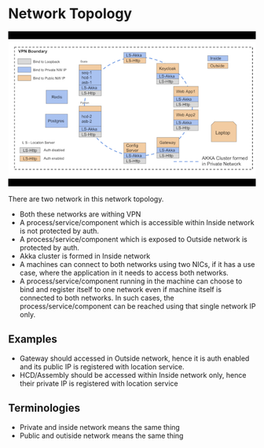 # Network Topology 

![Network Topology](../images/deployment/network-topology.png)

There are two network in this network topology.
* Both these networks are withing VPN
* A process/service/component which is accessible within Inside network is not protected by auth.
* A process/service/component which is exposed to Outside network is protected by auth.
* Akka cluster is formed in Inside network
* A machines can connect to both networks using two NICs, if it has a use case, where the application in it
 needs to access both networks.
* A process/service/component running in the machine can choose to bind and register itself to one network even if
 machine itself is connected to both networks. In such cases, the process/service/component can be reached using that
  single network IP only.

## Examples
* Gateway should accessed in Outside network, hence it is auth enabled and its public IP is registered with location
 service.
* HCD/Assembly should be accessed within Inside network only, hence their private IP is registered with location service

## Terminologies
* Private and inside network means the same thing 
* Public and outiside network means the same thing 

